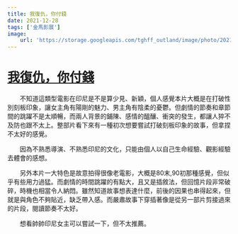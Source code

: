 ```yaml
---
title: 我復仇，你付錢
date: 2021-12-28
tags: ['金馬影展']
image:
    url: 'https://storage.googleapis.com/tghff_outland/image/photo/2021/GHFF/huge/photo_3b9cc05ed9200f3afb04f85f87591d14.jpeg'
---
```


# [我復仇，你付錢](https://en.wikipedia.org/wiki/Vengeance_Is_Mine,_All_Others_Pay_Cash_(film))

　　不知道這類型電影在印尼是不是算少見、新穎，個人感覺本片大概是在打破性別刻板印象，讓女主角有陽剛的魅力、男主角有陰柔的憂鬱。但劇情的節奏和章節間的跳躍不是太順暢，而兩人背景的鋪陳、感情的醞釀、衝突的發生，都讓人猝不及防也跟不太上。整部片看下來有一種初次想要嘗試打破刻板印象的故事，但拿捏不太好的感覺。

　　因為不熟悉導演、不熟悉印尼的文化，只能由個人以自己生命經驗、觀影經驗去體會的感想。

　　另外本片一大特色是故意拍得很像老電影，大概是80末,90初那種感覺，但似乎有些用力過猛。而劇情的時間跳躍的有點大，且又是插敘法，但回憶片段非常破碎，時機也相當令人納悶。雖然知道故事想表達什麼，前後的因果也串得起來，但就是與角色不夠貼近，缺乏帶入感。而嚴肅故事下穿插著像是從另一部片剪接過來的片段，閱讀節奏不太好。

　　想看帥帥印尼女主可以嘗試一下，但不太推薦。
